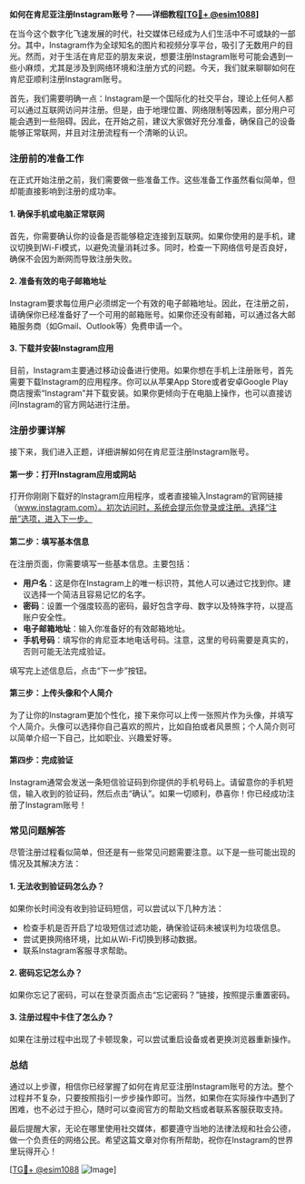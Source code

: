 **如何在肯尼亚注册Instagram账号？——详细教程[[TG💪+ @esim1088](https://t.me/s/esim1088)]**

在当今这个数字化飞速发展的时代，社交媒体已经成为人们生活中不可或缺的一部分。其中，Instagram作为全球知名的图片和视频分享平台，吸引了无数用户的目光。然而，对于生活在肯尼亚的朋友来说，想要注册Instagram账号可能会遇到一些小麻烦，尤其是涉及到网络环境和注册方式的问题。今天，我们就来聊聊如何在肯尼亚顺利注册Instagram账号。

首先，我们需要明确一点：Instagram是一个国际化的社交平台，理论上任何人都可以通过互联网访问并注册。但是，由于地理位置、网络限制等因素，部分用户可能会遇到一些阻碍。因此，在开始之前，建议大家做好充分准备，确保自己的设备能够正常联网，并且对注册流程有一个清晰的认识。

### 注册前的准备工作

在正式开始注册之前，我们需要做一些准备工作。这些准备工作虽然看似简单，但却能直接影响到注册的成功率。

#### 1. 确保手机或电脑正常联网

首先，你需要确认你的设备是否能够稳定连接到互联网。如果你使用的是手机，建议切换到Wi-Fi模式，以避免流量消耗过多。同时，检查一下网络信号是否良好，确保不会因为断网而导致注册失败。

#### 2. 准备有效的电子邮箱地址

Instagram要求每位用户必须绑定一个有效的电子邮箱地址。因此，在注册之前，请确保你已经准备好了一个可用的邮箱账号。如果你还没有邮箱，可以通过各大邮箱服务商（如Gmail、Outlook等）免费申请一个。

#### 3. 下载并安装Instagram应用

目前，Instagram主要通过移动设备进行使用。如果你想在手机上注册账号，首先需要下载Instagram的应用程序。你可以从苹果App Store或者安卓Google Play商店搜索“Instagram”并下载安装。如果你更倾向于在电脑上操作，也可以直接访问Instagram的官方网站进行注册。

### 注册步骤详解

接下来，我们进入正题，详细讲解如何在肯尼亚注册Instagram账号。

#### 第一步：打开Instagram应用或网站

打开你刚刚下载好的Instagram应用程序，或者直接输入Instagram的官网链接（www.instagram.com）。初次访问时，系统会提示你登录或注册。选择“注册”选项，进入下一步。

#### 第二步：填写基本信息

在注册页面，你需要填写一些基本信息。主要包括：

- **用户名**：这是你在Instagram上的唯一标识符，其他人可以通过它找到你。建议选择一个简洁且容易记忆的名字。
- **密码**：设置一个强度较高的密码，最好包含字母、数字以及特殊字符，以提高账户安全性。
- **电子邮箱地址**：输入你准备好的有效邮箱地址。
- **手机号码**：填写你的肯尼亚本地电话号码。注意，这里的号码需要是真实的，否则可能无法完成验证。

填写完上述信息后，点击“下一步”按钮。

#### 第三步：上传头像和个人简介

为了让你的Instagram更加个性化，接下来你可以上传一张照片作为头像，并填写个人简介。头像可以选择你自己喜欢的照片，比如自拍或者风景照；个人简介则可以简单介绍一下自己，比如职业、兴趣爱好等。

#### 第四步：完成验证

Instagram通常会发送一条短信验证码到你提供的手机号码上。请留意你的手机短信，输入收到的验证码，然后点击“确认”。如果一切顺利，恭喜你！你已经成功注册了Instagram账号！

### 常见问题解答

尽管注册过程看似简单，但还是有一些常见问题需要注意。以下是一些可能出现的情况及其解决方法：

#### 1. 无法收到验证码怎么办？

如果你长时间没有收到验证码短信，可以尝试以下几种方法：
- 检查手机是否开启了垃圾短信过滤功能，确保验证码未被误判为垃圾信息。
- 尝试更换网络环境，比如从Wi-Fi切换到移动数据。
- 联系Instagram客服寻求帮助。

#### 2. 密码忘记怎么办？

如果你忘记了密码，可以在登录页面点击“忘记密码？”链接，按照提示重置密码。

#### 3. 注册过程中卡住了怎么办？

如果在注册过程中出现了卡顿现象，可以尝试重启设备或者更换浏览器重新操作。

### 总结

通过以上步骤，相信你已经掌握了如何在肯尼亚注册Instagram账号的方法。整个过程并不复杂，只要按照指引一步步操作即可。当然，如果你在实际操作中遇到了困难，也不必过于担心，随时可以查阅官方的帮助文档或者联系客服获取支持。

最后提醒大家，无论在哪里使用社交媒体，都要遵守当地的法律法规和社会公德，做一个负责任的网络公民。希望这篇文章对你有所帮助，祝你在Instagram的世界里玩得开心！

[[TG💪+ @esim1088](https://t.me/s/esim1088) ![Image](https://i.postimg.cc/4NQfJmqS/Snipaste-2025-05-13-00-14-12.png)]